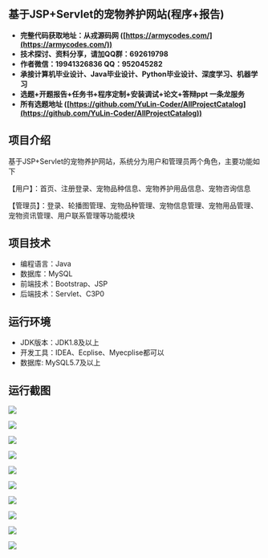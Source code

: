 ## 基于JSP+Servlet的宠物养护网站(程序+报告)

- <b>完整代码获取地址：从戎源码网 ([https://armycodes.com/](https://armycodes.com/))</b>
- <b>技术探讨、资料分享，请加QQ群：692619798</b> 
- <b>作者微信：19941326836  QQ：952045282</b> 
- <b>承接计算机毕业设计、Java毕业设计、Python毕业设计、深度学习、机器学习</b>
- <b>选题+开题报告+任务书+程序定制+安装调试+论文+答辩ppt 一条龙服务</b>
- <b>所有选题地址 ([https://github.com/YuLin-Coder/AllProjectCatalog](https://github.com/YuLin-Coder/AllProjectCatalog)) </b>

## 项目介绍
基于JSP+Servlet的宠物养护网站，系统分为用户和管理员两个角色，主要功能如下

【用户】：首页、注册登录、宠物品种信息、宠物养护用品信息、宠物咨询信息

【管理员】：登录、轮播图管理、宠物品种管理、宠物信息管理、宠物用品管理、宠物资讯管理、用户联系管理等功能模块

## 项目技术
- 编程语言：Java
- 数据库：MySQL
- 前端技术：Bootstrap、JSP
- 后端技术：Servlet、C3P0

## 运行环境
- JDK版本：JDK1.8及以上
- 开发工具：IDEA、Ecplise、Myecplise都可以
- 数据库: MySQL5.7及以上

## 运行截图
![](screenshot/1.png)

![](screenshot/2.png)

![](screenshot/3.png)

![](screenshot/4.png)

![](screenshot/5.png)

![](screenshot/6.png)

![](screenshot/7.png)

![](screenshot/8.png)

![](screenshot/9.png)

![](screenshot/10.png)
